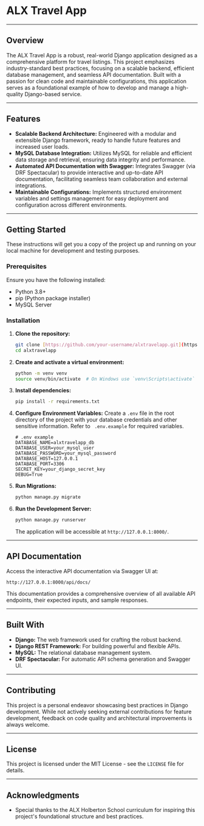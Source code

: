 # ALX Travel App

---

## Overview

The ALX Travel App is a robust, real-world Django application designed as a comprehensive platform for travel listings. This project emphasizes industry-standard best practices, focusing on a scalable backend, efficient database management, and seamless API documentation. Built with a passion for clean code and maintainable configurations, this application serves as a foundational example of how to develop and manage a high-quality Django-based service.

---

## Features

- **Scalable Backend Architecture:** Engineered with a modular and extensible Django framework, ready to handle future features and increased user loads.
- **MySQL Database Integration:** Utilizes MySQL for reliable and efficient data storage and retrieval, ensuring data integrity and performance.
- **Automated API Documentation with Swagger:** Integrates Swagger (via DRF Spectacular) to provide interactive and up-to-date API documentation, facilitating seamless team collaboration and external integrations.
- **Maintainable Configurations:** Implements structured environment variables and settings management for easy deployment and configuration across different environments.

---

## Getting Started

These instructions will get you a copy of the project up and running on your local machine for development and testing purposes.

### Prerequisites

Ensure you have the following installed:

- Python 3.8+
- pip (Python package installer)
- MySQL Server

### Installation

1.  **Clone the repository:**

    ```bash
    git clone [https://github.com/your-username/alxtravelapp.git](https://github.com/your-username/alxtravelapp.git)
    cd alxtravelapp
    ```

2.  **Create and activate a virtual environment:**

    ```bash
    python -m venv venv
    source venv/bin/activate  # On Windows use `venv\Scripts\activate`
    ```

3.  **Install dependencies:**

    ```bash
    pip install -r requirements.txt
    ```

4.  **Configure Environment Variables:**
    Create a `.env` file in the root directory of the project with your database credentials and other sensitive information. Refer to ` .env.example` for required variables.

    ```
    # .env example
    DATABASE_NAME=alxtravelapp_db
    DATABASE_USER=your_mysql_user
    DATABASE_PASSWORD=your_mysql_password
    DATABASE_HOST=127.0.0.1
    DATABASE_PORT=3306
    SECRET_KEY=your_django_secret_key
    DEBUG=True
    ```

5.  **Run Migrations:**

    ```bash
    python manage.py migrate
    ```

6.  **Run the Development Server:**

    ```bash
    python manage.py runserver
    ```

    The application will be accessible at `http://127.0.0.1:8000/`.

---

## API Documentation

Access the interactive API documentation via Swagger UI at:

`http://127.0.0.1:8000/api/docs/`

This documentation provides a comprehensive overview of all available API endpoints, their expected inputs, and sample responses.

---

## Built With

- **Django:** The web framework used for crafting the robust backend.
- **Django REST Framework:** For building powerful and flexible APIs.
- **MySQL:** The relational database management system.
- **DRF Spectacular:** For automatic API schema generation and Swagger UI.

---

## Contributing

This project is a personal endeavor showcasing best practices in Django development. While not actively seeking external contributions for feature development, feedback on code quality and architectural improvements is always welcome.

---

## License

This project is licensed under the MIT License - see the `LICENSE` file for details.

---

## Acknowledgments

- Special thanks to the ALX Holberton School curriculum for inspiring this project's foundational structure and best practices.
